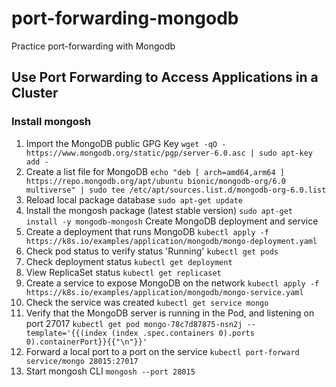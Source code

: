 # port-forwarding-mongodb
Practice port-forwarding with Mongodb
## Use Port Forwarding to Access Applications in a Cluster
### Install mongosh
1. Import the MongoDB public GPG Key
`wget -qO - https://www.mongodb.org/static/pgp/server-6.0.asc | sudo apt-key add -`
2. Create a list file for MongoDB 
`echo "deb [ arch=amd64,arm64 ] https://repo.mongodb.org/apt/ubuntu bionic/mongodb-org/6.0 multiverse" | sudo tee /etc/apt/sources.list.d/mongodb-org-6.0.list`
3. Reload local package database 
`sudo apt-get update`
4. Install the mongosh package (latest stable version) 
`sudo apt-get install -y mongodb-mongosh`
Create MongoDB deployment and service
1. Create a deployment that runs MongoDB 
`kubectl apply -f https://k8s.io/examples/application/mongodb/mongo-deployment.yaml`
2. Check pod status to verify status 'Running'
`kubectl get pods`
3. Check deployment status
`kubectl get deployment`
4. View ReplicaSet status
`kubectl get replicaset`
5. Create a service to expose MongoDB on the network
`kubectl apply -f https://k8s.io/examples/application/mongodb/mongo-service.yaml`
6. Check the service was created
`kubectl get service mongo`
7. Verify that the MongoDB server is running in the Pod, and listening on port 27017
`kubectl get pod mongo-78c7d87875-nsn2j --template='{{(index (index .spec.containers 0).ports 0).containerPort}}{{"\n"}}'`
8. Forward a local port to a port on the service
`kubectl port-forward service/mongo 28015:27017`
9. Start mongosh CLI
`mongosh --port 28015`
